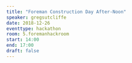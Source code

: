 ```yaml
---
title: "Foreman Construction Day After-Noon"
speaker: gregsutcliffe
date: 2018-12-26
eventtype: hackathon
room: 5.foremanhackroom
start: 14:00
end: 17:00
draft: false
---
```

